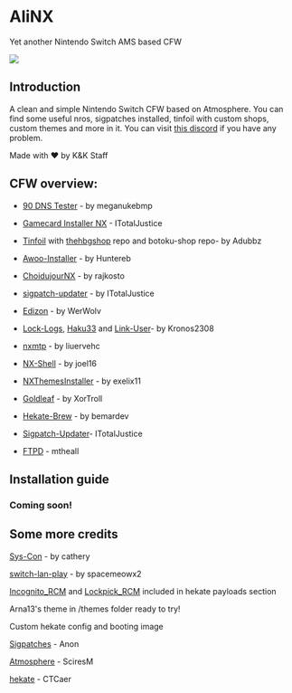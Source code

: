 # AliNX

Yet another Nintendo Switch AMS based CFW

![](https://cdn.discordapp.com/attachments/687755425663549485/699727036587180062/banner1.jpg)

## Introduction

A clean and simple Nintendo Switch CFW based on Atmosphere. You can find some useful nros, sigpatches installed, tinfoil with custom shops, custom themes and more in it.
You can visit [this discord](https://discord.gg/A26DQKw) if you have any problem.

Made with ❤ by K&K Staff




## CFW overview:
  
  
  
  - [90 DNS Tester](https://github.com/meganukebmp/Switch_90DNS_tester) - by meganukebmp
  
  - [Gamecard Installer NX](https://github.com/ITotalJustice/Gamecard-Installer-NX) - ITotalJustice
  
  - [Tinfoil](https://tinfoil.io) with [thehbgshop](https://thehbg.shop/main.html) repo and botoku-shop repo- by Adubbz
  
  - [Awoo-Installer](https://github.com/Huntereb/Awoo-Installer) - by Huntereb
  
  - [ChoidujourNX](https://switchtools.sshnuke.net/) - by rajkosto
  
  - [sigpatch-updater](https://github.com/ITotalJustice/sigpatch-updater) - by ITotalJustice
  
  - [Edizon](https://github.com/WerWolv/EdiZon) - by WerWolv
  
  - [Lock-Logs](https://github.com/StarDustCFW/Lock-Logs), [Haku33](https://github.com/StarDustCFW/Haku33) and [Link-User](https://github.com/StarDustCFW/LinkUser)- by Kronos2308
  
  - [nxmtp](https://github.com/liuervehc/nxmtp) - by liuervehc
  
  - [NX-Shell](https://github.com/joel16/NX-Shell/) - by joel16
  
  - [NXThemesInstaller](https://github.com/exelix11/SwitchThemeInjector/) - by exelix11
  
  - [Goldleaf](https://github.com/XorTroll/Goldleaf) - by XorTroll
  
  - [Hekate-Brew](https://github.com/bemardev/HekateBrew) - by bemardev
  
  - [Sigpatch-Updater](https://github.com/ITotalJustice/sigpatch-updater)- ITotalJustice
 
  - [FTPD](https://github.com/mtheall/ftpd) - mtheall
  



## Installation guide
### Coming soon!



## Some more credits

[Sys-Con](https://github.com/cathery/sys-con) - by cathery
  
[switch-lan-play](https://github.com/spacemeowx2/switch-lan-play) - by spacemeowx2

[Incognito_RCM](https://github.com/jimzrt/Incognito_RCM) and [Lockpick_RCM](https://github.com/shchmue/Lockpick_RCM) included in hekate payloads section

Arna13's theme in /themes folder ready to try!
  
Custom hekate config and booting image

[Sigpatches](https://gbatemp.net/threads/i-heard-that-you-guys-need-some-sweet-patches-for-atmosphere.521164/) - Anon 

[Atmosphere](https://github.com/Atmosphere-NX/Atmosphere) - SciresM 

[hekate](https://github.com/CTCaer/hekate) - CTCaer 





